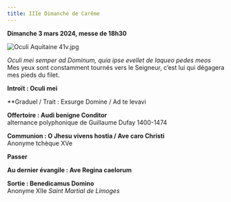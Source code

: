 ```yaml
---
title: IIIe Dimanche de Carême
---
```

**Dimanche 3 mars 2024, messe de 18h30**

![Oculi Aquitaine 41v.jpg]({{site.baseurl}}/images/Oculi%20Aquitaine%2041v.jpg)

*Oculi mei semper ad Dominum, quia ipse evellet de laqueo pedes meos*  
Mes yeux sont constamment tournés vers le Seigneur, c’est lui qui dégagera mes pieds du filet.

**Introït : Oculi mei**

**Graduel / Trait : Exsurge Domine / Ad te levavi

**Offertoire : Audi benigne Conditor**  
alternance polyphonique de Guillaume Dufay 1400-1474

**Communion :  O Jhesu vivens hostia / Ave caro Christi**  
Anonyme tchèque XVe

**Passer**

**Au dernier évangile : Ave Regina caelorum**

**Sortie : Benedicamus Domino**  
Anonyme XIIe *Saint Martial de Limoges*
